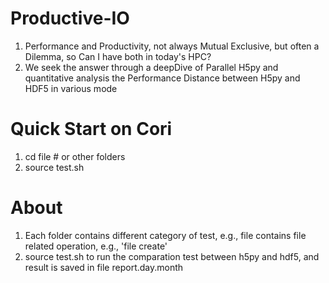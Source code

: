# Productive-IO
1. Performance and Productivity, not always Mutual Exclusive, but often a Dilemma, so Can I have both in today's HPC?
2. We seek the answer through a deepDive of Parallel H5py and quantitative analysis the Performance Distance between H5py and HDF5 in various mode


# Quick Start on Cori
  1. cd file # or other folders
  2. source test.sh 

# About
1. Each folder contains different category of test, e.g., file contains file related operation, e.g., 'file create'
2. source test.sh to run the comparation test between h5py and hdf5, and result is saved in file report.day.month 
  
